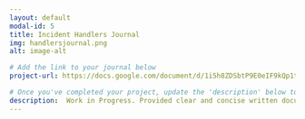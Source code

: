 ```yaml
---
layout: default
modal-id: 5
title: Incident Handlers Journal
img: handlersjournal.png
alt: image-alt

# Add the link to your journal below
project-url: https://docs.google.com/document/d/1i5h8ZDSbtP9E0eIF9kQp1t-yuha3scPH/edit?usp=sharing&ouid=108484614801260594311&rtpof=true&sd=true

# Once you've completed your project, update the 'description' below to this one: Provided clear and concise written documentation of cybersecurity events, including detailed event descriptions, tools used, and lessons learned throughout the process.
description:  Work in Progress. Provided clear and concise written documentation of cybersecurity events, including detailed event descriptions, tools used, and lessons learned throughout the process.
---
```

